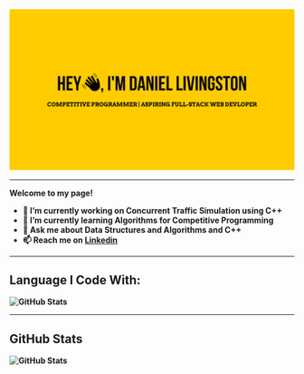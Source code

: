 <img src="./Assets/header.png"/>

---

<b>Welcome to my page!<b>

- 🔭 I’m currently working on **Concurrent Traffic Simulation using C++**
- 🌱 I’m currently learning **Algorithms for Competitive Programming**
- 💬 Ask me about **Data Structures and Algorithms and C++**
- 📫 Reach me on [Linkedin](https://www.linkedin.com/in/michael-hoffmann-3b8933b1)

---

<h2>Language I Code With:</h2>
<p><img src="https://github-readme-stats.vercel.app/api/top-langs/?username=DanielLivingston32&theme=tokyonight" alt="GitHub Stats"></p>

---

<h2>GitHub Stats</h2>
<p><img src="https://github-readme-stats.vercel.app/api?username=DanielLivingston32&theme=tokyonight" alt="GitHub Stats"></p>
